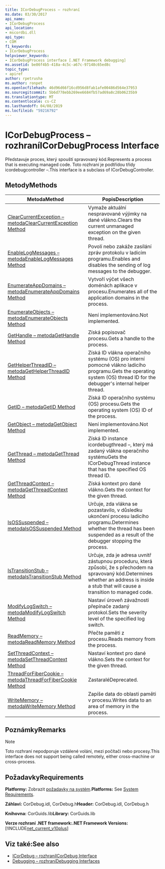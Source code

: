 ```yaml
---
title: ICorDebugProcess – rozhraní
ms.date: 03/30/2017
api_name:
- ICorDebugProcess
api_location:
- mscordbi.dll
api_type:
- COM
f1_keywords:
- ICorDebugProcess
helpviewer_keywords:
- ICorDebugProcess interface [.NET Framework debugging]
ms.assetid: be86f4b5-418a-4c5c-a67c-97148c65ed8c
topic_type:
- apiref
author: rpetrusha
ms.author: ronpet
ms.openlocfilehash: 46d96d66f16cd956d8fab1afe00486d564e37953
ms.sourcegitcommit: 5b6d778ebb269ee6684fb57ad69a8c28b06235b9
ms.translationtype: MT
ms.contentlocale: cs-CZ
ms.lasthandoff: 04/08/2019
ms.locfileid: "59216792"
---
```

# <a name="icordebugprocess-interface"></a><span data-ttu-id="1bc80-102">ICorDebugProcess – rozhraní</span><span class="sxs-lookup"><span data-stu-id="1bc80-102">ICorDebugProcess Interface</span></span>
<span data-ttu-id="1bc80-103">Představuje proces, který spouští spravovaný kód.</span><span class="sxs-lookup"><span data-stu-id="1bc80-103">Represents a process that is executing managed code.</span></span> <span data-ttu-id="1bc80-104">Toto rozhraní je podtřídou třídy icordebugcontroller –.</span><span class="sxs-lookup"><span data-stu-id="1bc80-104">This interface is a subclass of ICorDebugController.</span></span>  
  
## <a name="methods"></a><span data-ttu-id="1bc80-105">Metody</span><span class="sxs-lookup"><span data-stu-id="1bc80-105">Methods</span></span>  
  
|<span data-ttu-id="1bc80-106">Metoda</span><span class="sxs-lookup"><span data-stu-id="1bc80-106">Method</span></span>|<span data-ttu-id="1bc80-107">Popis</span><span class="sxs-lookup"><span data-stu-id="1bc80-107">Description</span></span>|  
|------------|-----------------|  
|[<span data-ttu-id="1bc80-108">ClearCurrentException – metoda</span><span class="sxs-lookup"><span data-stu-id="1bc80-108">ClearCurrentException Method</span></span>](../../../../docs/framework/unmanaged-api/debugging/icordebugprocess-clearcurrentexception-method.md)|<span data-ttu-id="1bc80-109">Vymaže aktuální nespravované výjimky na dané vlákno.</span><span class="sxs-lookup"><span data-stu-id="1bc80-109">Clears the current unmanaged exception on the given thread.</span></span>|  
|[<span data-ttu-id="1bc80-110">EnableLogMessages – metoda</span><span class="sxs-lookup"><span data-stu-id="1bc80-110">EnableLogMessages Method</span></span>](../../../../docs/framework/unmanaged-api/debugging/icordebugprocess-enablelogmessages-method.md)|<span data-ttu-id="1bc80-111">Povolí nebo zakáže zasílání zpráv protokolu v ladicím programu.</span><span class="sxs-lookup"><span data-stu-id="1bc80-111">Enables and disables the sending of log messages to the debugger.</span></span>|  
|[<span data-ttu-id="1bc80-112">EnumerateAppDomains – metoda</span><span class="sxs-lookup"><span data-stu-id="1bc80-112">EnumerateAppDomains Method</span></span>](../../../../docs/framework/unmanaged-api/debugging/icordebugprocess-enumerateappdomains-method.md)|<span data-ttu-id="1bc80-113">Vytvoří výčet všech doménách aplikace v procesu.</span><span class="sxs-lookup"><span data-stu-id="1bc80-113">Enumerates all of the application domains in the process.</span></span>|  
|[<span data-ttu-id="1bc80-114">EnumerateObjects – metoda</span><span class="sxs-lookup"><span data-stu-id="1bc80-114">EnumerateObjects Method</span></span>](../../../../docs/framework/unmanaged-api/debugging/icordebugprocess-enumerateobjects-method.md)|<span data-ttu-id="1bc80-115">Není implementováno.</span><span class="sxs-lookup"><span data-stu-id="1bc80-115">Not implemented.</span></span>|  
|[<span data-ttu-id="1bc80-116">GetHandle – metoda</span><span class="sxs-lookup"><span data-stu-id="1bc80-116">GetHandle Method</span></span>](../../../../docs/framework/unmanaged-api/debugging/icordebugprocess-gethandle-method.md)|<span data-ttu-id="1bc80-117">Získá popisovač procesu.</span><span class="sxs-lookup"><span data-stu-id="1bc80-117">Gets a handle to the process.</span></span>|  
|[<span data-ttu-id="1bc80-118">GetHelperThreadID – metoda</span><span class="sxs-lookup"><span data-stu-id="1bc80-118">GetHelperThreadID Method</span></span>](../../../../docs/framework/unmanaged-api/debugging/icordebugprocess-gethelperthreadid-method.md)|<span data-ttu-id="1bc80-119">Získá ID vlákna operačního systému (OS) pro interní pomocné vlákno ladicího programu.</span><span class="sxs-lookup"><span data-stu-id="1bc80-119">Gets the operating system (OS) thread ID for the debugger's internal helper thread.</span></span>|  
|[<span data-ttu-id="1bc80-120">GetID – metoda</span><span class="sxs-lookup"><span data-stu-id="1bc80-120">GetID Method</span></span>](../../../../docs/framework/unmanaged-api/debugging/icordebugprocess-getid-method.md)|<span data-ttu-id="1bc80-121">Získá ID operačního systému (OS) procesu.</span><span class="sxs-lookup"><span data-stu-id="1bc80-121">Gets the operating system (OS) ID of the process.</span></span>|  
|[<span data-ttu-id="1bc80-122">GetObject – metoda</span><span class="sxs-lookup"><span data-stu-id="1bc80-122">GetObject Method</span></span>](../../../../docs/framework/unmanaged-api/debugging/icordebugprocess-getobject-method.md)|<span data-ttu-id="1bc80-123">Není implementováno.</span><span class="sxs-lookup"><span data-stu-id="1bc80-123">Not implemented.</span></span>|  
|[<span data-ttu-id="1bc80-124">GetThread – metoda</span><span class="sxs-lookup"><span data-stu-id="1bc80-124">GetThread Method</span></span>](../../../../docs/framework/unmanaged-api/debugging/icordebugprocess-getthread-method.md)|<span data-ttu-id="1bc80-125">Získá ID instance icordebugthread –, který má zadaný vlákna operačního systému</span><span class="sxs-lookup"><span data-stu-id="1bc80-125">Gets the ICorDebugThread instance that has the specified OS thread ID.</span></span>|  
|[<span data-ttu-id="1bc80-126">GetThreadContext – metoda</span><span class="sxs-lookup"><span data-stu-id="1bc80-126">GetThreadContext Method</span></span>](../../../../docs/framework/unmanaged-api/debugging/icordebugprocess-getthreadcontext-method.md)|<span data-ttu-id="1bc80-127">Získá kontext pro dané vlákno.</span><span class="sxs-lookup"><span data-stu-id="1bc80-127">Gets the context for the given thread.</span></span>|  
|[<span data-ttu-id="1bc80-128">IsOSSuspended – metoda</span><span class="sxs-lookup"><span data-stu-id="1bc80-128">IsOSSuspended Method</span></span>](../../../../docs/framework/unmanaged-api/debugging/icordebugprocess-isossuspended-method.md)|<span data-ttu-id="1bc80-129">Určuje, zda vlákna se pozastavilo, v důsledku ukončení procesu ladicího programu.</span><span class="sxs-lookup"><span data-stu-id="1bc80-129">Determines whether the thread has been suspended as a result of the debugger stopping the process.</span></span>|  
|[<span data-ttu-id="1bc80-130">IsTransitionStub – metoda</span><span class="sxs-lookup"><span data-stu-id="1bc80-130">IsTransitionStub Method</span></span>](../../../../docs/framework/unmanaged-api/debugging/icordebugprocess-istransitionstub-method.md)|<span data-ttu-id="1bc80-131">Určuje, zda je adresa uvnitř zástupnou proceduru, která způsobí, že s přechodem na spravovaný kód.</span><span class="sxs-lookup"><span data-stu-id="1bc80-131">Determines whether an address is inside a stub that will cause a transition to managed code.</span></span>|  
|[<span data-ttu-id="1bc80-132">ModifyLogSwitch – metoda</span><span class="sxs-lookup"><span data-stu-id="1bc80-132">ModifyLogSwitch Method</span></span>](../../../../docs/framework/unmanaged-api/debugging/icordebugprocess-modifylogswitch-method.md)|<span data-ttu-id="1bc80-133">Nastaví úroveň závažnosti přepínače zadaný protokol.</span><span class="sxs-lookup"><span data-stu-id="1bc80-133">Sets the severity level of the specified log switch.</span></span>|  
|[<span data-ttu-id="1bc80-134">ReadMemory – metoda</span><span class="sxs-lookup"><span data-stu-id="1bc80-134">ReadMemory Method</span></span>](../../../../docs/framework/unmanaged-api/debugging/icordebugprocess-readmemory-method.md)|<span data-ttu-id="1bc80-135">Přečte paměti z procesu.</span><span class="sxs-lookup"><span data-stu-id="1bc80-135">Reads memory from the process.</span></span>|  
|[<span data-ttu-id="1bc80-136">SetThreadContext – metoda</span><span class="sxs-lookup"><span data-stu-id="1bc80-136">SetThreadContext Method</span></span>](../../../../docs/framework/unmanaged-api/debugging/icordebugprocess-setthreadcontext-method.md)|<span data-ttu-id="1bc80-137">Nastaví kontext pro dané vlákno.</span><span class="sxs-lookup"><span data-stu-id="1bc80-137">Sets the context for the given thread.</span></span>|  
|[<span data-ttu-id="1bc80-138">ThreadForFiberCookie – metoda</span><span class="sxs-lookup"><span data-stu-id="1bc80-138">ThreadForFiberCookie Method</span></span>](../../../../docs/framework/unmanaged-api/debugging/icordebugprocess-threadforfibercookie-method.md)|<span data-ttu-id="1bc80-139">Zastaralé</span><span class="sxs-lookup"><span data-stu-id="1bc80-139">Deprecated.</span></span>|  
|[<span data-ttu-id="1bc80-140">WriteMemory – metoda</span><span class="sxs-lookup"><span data-stu-id="1bc80-140">WriteMemory Method</span></span>](../../../../docs/framework/unmanaged-api/debugging/icordebugprocess-writememory-method.md)|<span data-ttu-id="1bc80-141">Zapíše data do oblasti paměti v procesu.</span><span class="sxs-lookup"><span data-stu-id="1bc80-141">Writes data to an area of memory in the process.</span></span>|  
  
## <a name="remarks"></a><span data-ttu-id="1bc80-142">Poznámky</span><span class="sxs-lookup"><span data-stu-id="1bc80-142">Remarks</span></span>  
  
> [!NOTE]
>  <span data-ttu-id="1bc80-143">Toto rozhraní nepodporuje vzdálené volání, mezi počítači nebo procesy.</span><span class="sxs-lookup"><span data-stu-id="1bc80-143">This interface does not support being called remotely, either cross-machine or cross-process.</span></span>  
  
## <a name="requirements"></a><span data-ttu-id="1bc80-144">Požadavky</span><span class="sxs-lookup"><span data-stu-id="1bc80-144">Requirements</span></span>  
 <span data-ttu-id="1bc80-145">**Platformy:** Zobrazit [požadavky na systém](../../../../docs/framework/get-started/system-requirements.md).</span><span class="sxs-lookup"><span data-stu-id="1bc80-145">**Platforms:** See [System Requirements](../../../../docs/framework/get-started/system-requirements.md).</span></span>  
  
 <span data-ttu-id="1bc80-146">**Záhlaví:** CorDebug.idl, CorDebug.h</span><span class="sxs-lookup"><span data-stu-id="1bc80-146">**Header:** CorDebug.idl, CorDebug.h</span></span>  
  
 <span data-ttu-id="1bc80-147">**Knihovna:** CorGuids.lib</span><span class="sxs-lookup"><span data-stu-id="1bc80-147">**Library:** CorGuids.lib</span></span>  
  
 **<span data-ttu-id="1bc80-148">Verze rozhraní .NET framework:</span><span class="sxs-lookup"><span data-stu-id="1bc80-148">.NET Framework Versions:</span></span>** [!INCLUDE[net_current_v10plus](../../../../includes/net-current-v10plus-md.md)]  
  
## <a name="see-also"></a><span data-ttu-id="1bc80-149">Viz také:</span><span class="sxs-lookup"><span data-stu-id="1bc80-149">See also</span></span>

- [<span data-ttu-id="1bc80-150">ICorDebug – rozhraní</span><span class="sxs-lookup"><span data-stu-id="1bc80-150">ICorDebug Interface</span></span>](../../../../docs/framework/unmanaged-api/debugging/icordebug-interface.md)
- [<span data-ttu-id="1bc80-151">Debugging – rozhraní</span><span class="sxs-lookup"><span data-stu-id="1bc80-151">Debugging Interfaces</span></span>](../../../../docs/framework/unmanaged-api/debugging/debugging-interfaces.md)
